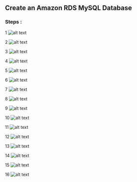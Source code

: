 ## Create an Amazon RDS MySQL Database

### Steps :
1
![alt text](http://i58.tinypic.com/icu4wx.jpg)

2
![alt text](http://i58.tinypic.com/165s1v.jpg)

3
![alt text](http://i58.tinypic.com/1zqa90p.jpg)

4
![alt text](http://i58.tinypic.com/27yk46.jpg)

5
![alt text](http://i62.tinypic.com/nmcemu.jpg)

6
![alt text](http://i61.tinypic.com/29zvho3.jpg)

7
![alt text](http://i59.tinypic.com/2vvuo9h.jpg)

8
![alt text](http://i62.tinypic.com/2zyj5eb.jpg)

9
![alt text](http://i62.tinypic.com/n2fqxz.jpg)

10
![alt text](http://i60.tinypic.com/1442pec.jpg)

11
![alt text](http://i61.tinypic.com/fjkx7o.jpg)

12
![alt text](http://i57.tinypic.com/21j82yw.jpg)

13
![alt text](http://i62.tinypic.com/2emgdu9.jpg)

14
![alt text](http://i62.tinypic.com/2ql7knd.jpg)

15
![alt text](http://i61.tinypic.com/2z4da88.jpg)

16
![alt text](http://i58.tinypic.com/5egxtl.jpg)
